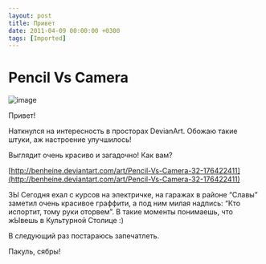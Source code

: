 ```yaml
---
layout: post
title: Привет
date: 2011-04-09 00:00:00 +0300
tags: [Imported]
---
```

# Pencil Vs Camera

![image](http://fc06.deviantart.net/fs70/i/2010/234/0/c/Pencil_Vs_Camera___32_by_BenHeine.jpg)

Привет!

Наткнулся на интересность в просторах DevianArt. Обожаю такие штуки, аж настроение улучшилось!

Выглядит очень красиво и загадочно! Как вам?

[http://benheine.deviantart.com/art/Pencil-Vs-Camera-32-176422411](http://benheine.deviantart.com/art/Pencil-Vs-Camera-32-176422411)

ЗЫ Сегодня ехал с курсов на электричке, на гаражах в районе “Славы” заметил очень красивое граффити, а под ним милая надпись: “Кто испортит, тому руки оторвем”. В такие моменты понимаешь, что жЫвешь в Культурной Столице :)

В следующий раз постараюсь запечатлеть.

Пакуль, сябры<span>!</span>